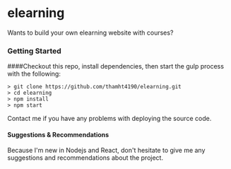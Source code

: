 # elearning

Wants to build your own elearning website with courses?

### Getting Started

####Checkout this repo, install dependencies, then start the gulp process with the following:

```
> git clone https://github.com/thamht4190/elearning.git
> cd elearning
> npm install
> npm start

```

Contact me if you have any problems with deploying the source code.

#### Suggestions & Recommendations
Because I'm new in Nodejs and React, don't hesitate to give me any suggestions and recommendations about the project.
